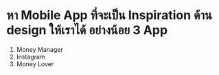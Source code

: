 # หา Mobile App ที่จะเป็น Inspiration ด้าน design ให้เราได้ อย่างน้อย 3 App
1. Money Manager
2. Instagram
3. Money Lover
